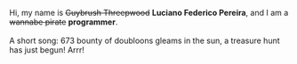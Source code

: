 Hi, my name is ~~Guybrush Threepwood~~ **Luciano Federico Pereira**, and I am a ~~wannabe pirate~~ **programmer**.<br><br>A short song: 673 bounty of doubloons gleams in the sun, a treasure hunt has just begun! Arrr!
